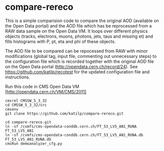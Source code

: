 # compare-rereco

This is a simple comparision code to compare the original AOD (available on the Open Data portal) and the AOD file which has be reprocessed from a RAW data sample on the Open Data VM. It loops over different physics objects (tracks, electrons, muons, photons, jets, taus and missing et) and fills histograms with P, pt, eta and phi of these objects.

The AOD file to be compared can be repocessed from RAW with minor modifications (global tag, input file, commenting out unnecessary steps) to the configuration file which is recorded together with the original AOD file on the Open Data portal (http://opendata.cern.ch/record/24). See https://github.com/katilp/recotest for the updated configuration file and instructions.

Run this code in CMS Open Data VM [http://opendata.cern.ch/VM/CMS/2011]
```
cmsrel CMSSW_5_3_32
cd CMSSW_5_3_32/src
cmsenv
git clone https://github.com/katilp/compare-rereco.git

cd compare-rereco.git
ln -sf /cvmfs/cms-opendata-conddb.cern.ch/FT_53_LV5_AN1_RUNA FT_53_LV5_AN1
ln -sf /cvmfs/cms-opendata-conddb.cern.ch/FT_53_LV5_AN1_RUNA.db FT_53_LV5_AN1_RUNA.db
cmsRun demoanalyzer_cfg.py
```



